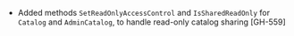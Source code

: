 * Added methods `SetReadOnlyAccessControl` and `IsSharedReadOnly` for `Catalog` and `AdminCatalog`, to handle read-only catalog sharing [GH-559]
